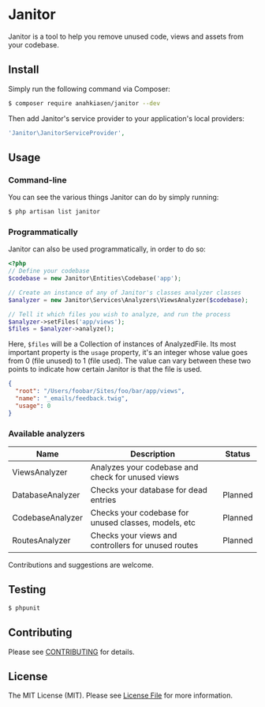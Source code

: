 # Janitor

Janitor is a tool to help you remove unused code, views and assets from your codebase.

## Install

Simply run the following command via Composer:

```bash
$ composer require anahkiasen/janitor --dev
```

Then add Janitor's service provider to your application's local providers:

```php
'Janitor\JanitorServiceProvider',
```

## Usage

### Command-line

You can see the various things Janitor can do by simply running:

```bash
$ php artisan list janitor
```

### Programmatically

Janitor can also be used programmatically, in order to do so:

```php
<?php
// Define your codebase
$codebase = new Janitor\Entities\Codebase('app');

// Create an instance of any of Janitor's classes analyzer classes
$analyzer = new Janitor\Services\Analyzers\ViewsAnalyzer($codebase);

// Tell it which files you wish to analyze, and run the process
$analyzer->setFiles('app/views');
$files = $analyzer->analyze();
```

Here, `$files` will be a Collection of instances of AnalyzedFile.
Its most important property is the `usage` property, it's an integer whose value goes from 0 (file unused) to 1 (file used). The value can vary between these two points to indicate how certain Janitor is that the file is used.

```json
{
  "root": "/Users/foobar/Sites/foo/bar/app/views",
  "name": "_emails/feedback.twig",
  "usage": 0
}
```

### Available analyzers

| Name             | Description                                          | Status  |
| ---              | ---                                                  | ---     |
| ViewsAnalyzer    | Analyzes your codebase and check for unused views    |         |
| DatabaseAnalyzer | Checks your database for dead entries                | Planned |
| CodebaseAnalyzer | Checks your codebase for unused classes, models, etc | Planned |
| RoutesAnalyzer   | Checks your views and controllers for unused routes  | Planned |

Contributions and suggestions are welcome.

## Testing

``` bash
$ phpunit
```

## Contributing

Please see [CONTRIBUTING](https://github.com/thephpleague/:package_name/blob/master/CONTRIBUTING.md) for details.

## License

The MIT License (MIT). Please see [License File](LICENSE.md) for more information.
